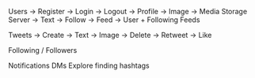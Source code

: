 Users
    -> Register
    -> Login
    -> Logout
    -> Profile
        -> Image -> Media Storage Server
        -> Text
        -> Follow
    -> Feed
        -> User + Following Feeds

Tweets
    -> Create
        -> Text
        -> Image
    -> Delete
    -> Retweet
    -> Like

Following / Followers

Notifications
DMs
Explore finding hashtags